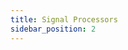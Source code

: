 ```yaml
---
title: Signal Processors
sidebar_position: 2
---
```


<!-- Sub-sections - Arithmetic (arithmatic, max, min, sqrt, constant), -->
<!-- Decider & Branch, Signal Transformers -->

